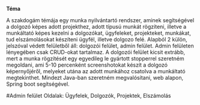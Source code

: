 <b>Téma</b>

A szakdogám témája egy munka nyilvántartó rendszer, aminek segítségével a dolgozó képes adott projekthez, adott típusú munkát rögzíteni, illetve a munkáltató képes kezelni a dolgozókat, ügyfeleket, projekteket, munkákat, tud elszámolásokat készíteni ügyfél, illetve dolgozo felé. Alapból 2 külön, jelszóval védett felületből áll: dolgozói felület, admin felület. Admin felületen lényegében csak CRUD-okat tartalmaz. A dolgozói felület kicsit extrább, mert a munka rögzítését egy egyedileg le gyártott stopperrel szeretném megoldani, ami 5-10 percenként screenshotokat készít a dolgozó képernyőjéről, melyeket utána az adott munkához csatolva a munkáltató megtekinthet.
Mindezt Java-ban szeretném megvalósítani, web alapon, Spring boot segítségével. 

#Admin felület
Oldalak: Ügyfelek, Dolgozók, Projektek, Elszámolás

